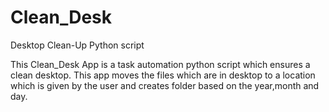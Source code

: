 # Clean_Desk
Desktop Clean-Up Python script

This Clean_Desk App is a task automation python script which ensures a clean desktop.
This app moves the files which are in desktop to a location which is given by the user and creates folder based on the year,month and day.
